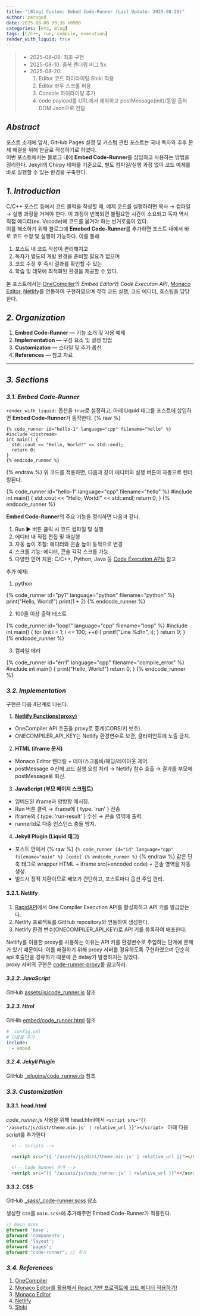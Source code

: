 ```yaml
---
title: "[Blog] Custom: Embed Code-Runner (Last Update: 2025.08.20)"
author: zerogod
date: 2025-08-08 09:38 +0900
categories: [etc, Blog]
tags: [C/C++, run, compile, execution]
render_with_liquid: true
---
```


> - 2025-08-08: 최초 구현   
> - 2025-08-10: 중복 렌더링 버그 fix   
> - 2025-08-20:    
>   1. Editor 코드 하이라이팅 Shiki 적용
>   2. Editor 좌우 스크롤 허용
>   3. Console 하이라이팅 추가
>   4. code payload를 URL에서 제외하고 postMessage(init)/동일 출처 DOM Json으로 전달

## ***Abstract***
포스트 소개에 앞서, GitHub Pages 설정 및 커스텀 관련 포스트는 국내 독자와 추후 문제 해결을 위해 한글로 작성하기로 하였다.  
이번 포스트에서는 블로그 내에 **Embed Code-Runner**를 삽입하고 사용하는 방법을 정리한다. Jekyll의 Chirpy 테마를 기준으로, 별도 컴파일/실행 과정 없이 코드 예제를 바로 실행할 수 있는 환경을 구축한다.

## ***1. Introduction***
C/C++ 포스트 등에서 코드 블럭을 작성할 때, 예제 코드를 실행하려면 복사 &rarr; 컴파일 &rarr; 실행 과정을 거쳐야 한다. 이 과정이 반복되면 불필요한 시간이 소요되고 독자 역시 직접 에디터(ex. Vscode)에 코드를 옮겨야 하는 번거로움이 있다.  
이를 해소하기 위해 블로그에 **Emebed Code-Runner**를 추가하면 포스트 내에서 바로 코드 수정 및 실행이 가능하다. 이를 통해
1. 포스트 내 코드 작성이 편리해지고
1. 독자가 별도의 개발 환경을 준비할 필요가 없으며
2. 코드 수정 후 즉시 결과를 확인할 수 있는
3. 학습 및 데모에 최적화된 환경을 제공할 수 있다. 

본 포스트에서는 [OneCompiler](https://onecompiler.com/apis)의 *Embed Editor*와 *Code Executon API*, [Monaco Editor](https://microsoft.github.io/monaco-editor/), [Netlify](https://app.netlify.com/)를 연동하여 구현하였으며 각각 코드 실행, 코드 에디터, 호스팅을 담당한다. 

## ***2. Organization***
1. **Embed Code-Runner** &mdash; 기능 소개 및 사용 예제
2. **Implementation** &mdash; 구성 요소 및 설정 방법
3. **Customizaton** &mdash; 스타일 및 추가 옵션
4. **References** &mdash; 참고 자료

---
## ***3. Sections***
### ***3.1. Embed Code-Runner***
`render_with_liquid:` 옵션을 `true`로 설정하고, 아래 Liquid 태그를 포스트에 삽입하면 **Embed Code-Runner**가 동작한다.
{% raw %}
```liquid
{% code_runner id="hello-1" language="cpp" filename="hello" %}
#include <iostream>
int main() {
  std::cout << "Hello, World!" << std::endl;
  return 0;
}
{% endcode_runner %}
```
{% endraw %}
위 코드를 적용하면, 다음과 같이 에디터와 실행 버튼이 자동으로 렌더링된다. 

{% code_runner id="hello-1" language="cpp" filename="hello" %}
#include <iostream>
int main() {
  std::cout << "Hello, World!" << std::endl;
  return 0;
}
{% endcode_runner %}

**Embed Code-Runner**의 주요 기능을 정리하면 다음과 같다.
1. Run ▶ 버튼 클릭 시 코드 컴파일 및 실행
2. 에디터 내 직접 편집 및 재실행
3. 자동 높이 조절: 에디터와 콘솔 높이 동적으로 변경
4. 스크롤 기능: 에디터, 콘솔 각각 스크롤 가능
5. 다양한 언어 지원: C/C++, Python, Java 등 [Code Execution APIs](https://onecompiler.com/apis/code-execution) 참고

추가 예제:  
1) python

{% code_runner id="py1" language="python" filename="python" %}
print("Hello, World!")
print(1 + 2)
{% endcode_runner %}

2) 100줄 이상 출력 테스트

{% code_runner id="loop1" language="cpp" filename="loop" %}
#include <cstdio>
int main() {
  for (int i = 1; i <= 100; ++i) {
    printf("Line %d\n", i);
  }
  return 0;
}
{% endcode_runner %}

3) 컴파일 에러

{% code_runner id="err1" language="cpp" filename="compile_error" %}
#include <cstdio>
int main() {
  print("Hello, World!")
  return 0;
}
{% endcode_runner %}

### ***3.2. Implementation***
구현은 다음 4단계로 나뉜다.
1. [**Netlify Functions(proxy)**](https://app.netlify.com/)
- OneCompiler API 호출을 proxy로 중계(CORS/키 보호).
- ONECOMPILER_API_KEY는 Netlify 환경변수로 보관, 클라이언트에 노출 금지.

2. **HTML (iframe 문서)**
- Monaco Editor 렌더링 + 테마/스크롤바/패딩/레이아웃 제어.
- postMessage 수신해 코드 실행 요청 처리 → Netlify 함수 호출 → 결과를 부모에 postMessage로 회신.

3. **JavaScript (부모 페이지 스크립트)**
- 임베드된 iframe과 양방향 메시징.
- Run 버튼 클릭 &rarr; iframe에 { type: 'run' } 전송
- iframe의 { type: 'run-result' } 수신 &rarr; 콘솔 영역에 출력.
- runnerId로 다중 인스턴스 충돌 방지.

4. **Jekyll Plugin (Liquid 태그)**
- 포스트 안에서 {% raw %} `{% code_runner id="id" language="cpp" filename="main" %} [code] {% endcode_runner %}` {% endraw %} 같은 단축 태그로 wrapper HTML + iframe src(+encoded code) + 콘솔 영역을 자동 생성.
- 빌드시 정적 치환이므로 배포가 간단하고, 포스트마다 옵션 주입 편리.

#### **3.2.1. Netlify**
1. [RapidAPI](https://rapidapi.com/onecompiler-onecompiler-default/api/onecompiler-apis/pricing)에서 One Compiler Execution API를 활성화하고 API 키를 발급받는다. 
2. Netlify 프로젝트를 GitHub repository와 연동하여 생성한다.
3. Netlify 환경 변수(ONECOMPILER_API_KEY)로 API 키를 등록하여 배포한다.

Netlify를 이용한 proxy를 사용하는 이유는 API 키를 환경변수로 주입하는 단계에 문제가 있기 때문이다. 이를 해결하기 위해 proxy 서버를 경유하도록 구현하였으며 단순히 api 호출만을 경유하기 때문에 큰 delay가 발생하지는 않았다.   
proxy 서버의 구현은 [code-runner-proxy](https://github.com/code0-god/code-runner-proxy.git)를 참고하라.

#### ***3.2.2. JavaScript***
GitHub [assets/js/code_runner.js](https://github.com/code0-god/code0-god.github.io/blob/main/assets/js/code_runner.js) 참조

#### ***3.2.3. Html***
GitHib [embed/code_runner.html](https://github.com/code0-god/code0-god.github.io/blob/main/embed/code_runner.html) 참조

```yml
# _config.yml
# 다음을 추가
include:
  - embed
```

#### ***3.2.4. Jekyll Plugin***
GitHub [_plugins/code_runner.rb](https://github.com/code0-god/code0-god.github.io/blob/main/_plugins/code_runner.rb) 참조

### ***3.3. Customization***
#### **3.3.1. head.html**
*code_runner.js* 사용을 위해 head.html에서 `<script src="{{ '/assets/js/dist/theme.min.js' | relative_url }}"></script>
` 아래 다음 script를 추가한다

```html
  <!-- Scripts -->

  <script src="{{ '/assets/js/dist/theme.min.js' | relative_url }}"></script>
  
  <!-- Code Runner 추가 -->
  <script src="{{ '/assets/js/code_runner.js' | relative_url }}"></script> 
```

#### **3.3.2. CSS**
GitHub [_sass/_code-runner.scss](https://github.com/code0-god/code0-god.github.io/blob/main/_sass/_code-runner.scss) 참조

생성한 css를 `main.scss`에 추가해주면 Embed Code-Runner가 적용된다.
```scss
// main.scss
@forward 'base';
@forward 'components';
@forward 'layout';
@forward 'pages';
@forward "code-runner"; // 추가
```

### ***3.4. References***
1. [OneCompiler](https://onecompiler.com/)
2. [Monaco Editor를 활용해서 React 기반 프로젝트에 코드 에디터 적용하기!](https://mingule.tistory.com/75)
3. [Monaco Editor](https://microsoft.github.io/monaco-editor/)
4. [Netlify](https://app.netlify.com/)
5. [Shiki](https://shiki.matsu.io/packages/monaco)